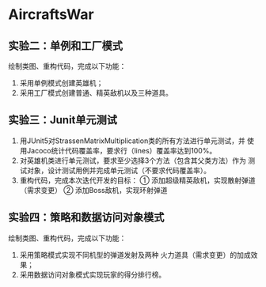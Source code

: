 # AircraftsWar

## 实验二：单例和工厂模式
绘制类图、重构代码，完成以下功能：
1. 采用单例模式创建英雄机；
2. 采用工厂模式创建普通、精英敌机以及三种道具。


## 实验三：Junit单元测试
1. 用JUnit5对StrassenMatrixMultiplication类的所有方法进行单元测试，并
   使用Jacoco统计代码覆盖率，要求行（lines）覆盖率达到100%。
2. 对英雄机类进行单元测试，要求至少选择3个方法（包含其父类方法）作为
   测试对象，设计测试用例并完成单元测试（不要求代码覆盖率）。
3. 重构代码，完成本次迭代开发的目标：
   ① 添加超级精英敌机，实现散射弹道 （需求变更）
   ② 添加Boss敌机，实现环射弹道

## 实验四：策略和数据访问对象模式
绘制类图、重构代码，完成以下功能：
1. 采用策略模式实现不同机型的弹道发射及两种
   火力道具（需求变更）的加成效果；
2. 采用数据访问对象模式实现玩家的得分排行榜。